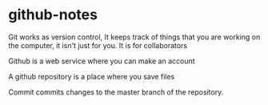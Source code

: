 # github-notes

Git works as version control, It keeps track of things that you are working on the computer, it isn't just for you. It is for collaborators

Github is a web service where you can make an account 

A github repository is a place where you save files 

Commit commits changes to the master branch of the repository. 
